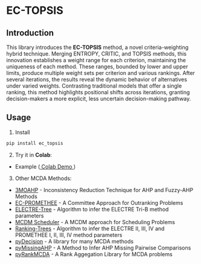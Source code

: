 # EC-TOPSIS

## Introduction

This library introduces the **EC-TOPSIS** method, a novel criteria-weighting hybrid technique. Merging ENTROPY, CRITIC, and TOPSIS methods, this innovation establishes a weight range for each criterion, maintaining the uniqueness of each method. These ranges, bounded by lower and upper limits, produce multiple weight sets per criterion and various rankings. After several iterations, the results reveal the dynamic behavior of alternatives under varied weights. Contrasting traditional models that offer a single ranking, this method highlights positional shifts across iterations, granting decision-makers a more explicit, less uncertain decision-making pathway.

## Usage

1. Install

```bash
pip install ec_topsis

```

2. Try it in **Colab**:

- Example ([ Colab Demo ](https://colab.research.google.com/drive/10zFlRU4MDRg5cKoByFSY0aGUI9M0m3Nf?usp=sharing)) 

3. Other MCDA Methods:

- [3MOAHP](https://github.com/Valdecy/Method_3MOAHP) - Inconsistency Reduction Technique for AHP and Fuzzy-AHP Methods
- [EC-PROMETHEE](https://github.com/Valdecy/ec_promethee) -  A Committee Approach for Outranking Problems
- [ELECTRE-Tree](https://github.com/Valdecy/ELECTRE-Tree) - Algorithm to infer the ELECTRE Tri-B method parameters
- [MCDM Scheduler](https://github.com/Valdecy/mcdm_scheduler) -  A MCDM approach for Scheduling Problems
- [Ranking-Trees](https://github.com/Valdecy/Ranking-Trees) - Algorithm to infer the ELECTRE II, III, IV and PROMETHEE I, II, III, IV method parameters
- [pyDecision](https://github.com/Valdecy/pyDecision) - A library for many MCDA methods
- [pyMissingAHP](https://github.com/Valdecy/pyMissingAHP) - A Method to Infer AHP Missing Pairwise Comparisons
- [pyRankMCDA](https://github.com/Valdecy/pyRankMCDA) -  A Rank Aggegation Library for MCDA problems
